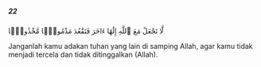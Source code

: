 ##### 22

<span class="ayah">لَّا تَجْعَلْ مَعَ ٱللَّهِ إِلَٰهًا ءَاخَرَ فَتَقْعُدَ مَذْمُومًۭا مَّخْذُولًۭا</span>

<span class="ayah_translation">Janganlah kamu adakan tuhan yang lain di samping Allah, agar kamu tidak menjadi tercela dan tidak ditinggalkan (Allah).</span>
